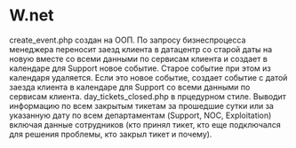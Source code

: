 # W.net
create_event.php создан на ООП.
По запросу бизнеспроцесса менеджера переносит заезд клиента в датацентр со старой даты на новую вместе со всеми данными по сервисам клиента и создает в календаре для Support новое событие. 
Старое событие при этом из календаря удаляется.
Если это новое событие, создает событие с датой заезда клиента в календаре для Support со всеми данными по сервисам клиента.
day_tickets_closed.php в прцедурном стиле.
Выводит информацию по всем закрытым тикетам за прошедшие сутки или за указанную дату по всем департаментам (Support, NOC, Exploitation) включая данные сотрудников (кто принял тикет, кто еще подключался для решения проблемы, кто закрыл тикет и почему).

